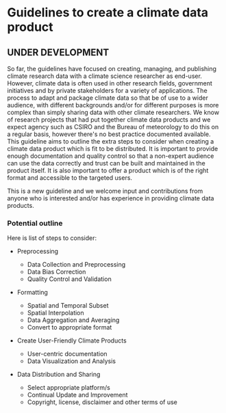 # Guidelines to create a climate data product

## UNDER DEVELOPMENT

So far, the guidelines have focused on creating, managing, and publishing climate research data with a climate science researcher as end-user. However, climate data is often used in other research fields, government initiatives and by private stakeholders for a variety of applications.
The process to adapt and package climate data so that be of use to a wider audience, with different backgrounds and/or for different purposes is more complex than simply sharing data with other climate researchers. We know of research projects that had put together climate data products and we expect agency such as CSIRO and the Bureau of meteorology to do this on a regular basis, however there's no best practice documented available.
This guideline aims to outline the extra steps to consider when creating a climate data product which is fit to be distributed. It is important to provide enough documentation and quality control so that a non-expert audience can use the data correctly and trust can be built and maintained in the product itself. It is also important to offer a product which is of the right format and accessible to the targeted users.

This is a new guideline and we welcome input and contributions from anyone who is interested and/or has experience in providing climate data products.
 

### Potential outline

Here is list of steps to consider:

* Preprocessing
  * Data Collection and Preprocessing
  * Data Bias Correction
  * Quality Control and Validation

* Formatting
  * Spatial and Temporal Subset
  * Spatial Interpolation
  * Data Aggregation and Averaging
  * Convert to appropriate format

* Create User-Friendly Climate Products
  * User-centric documentation
  * Data Visualization and Analysis

* Data Distribution and Sharing
  * Select appropriate platform/s
  * Continual Update and Improvement
  * Copyright, license, disclaimer and other terms of use

